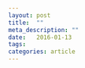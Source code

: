 ```yaml
---
layout: post
title:  ""
meta_description: ""
date:   2016-01-13 
tags: 
categories: article
---
```



